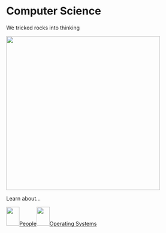 # Computer Science

We tricked rocks into thinking

<img src="thompson_and_ritchie.avif" style="width:410px; height: auto;">

Learn about...

<a href=ppl><img src=".pix/face.avif" style="height:50px; width:35px;">People</a><a href=os><img src=".pix/os.avif" style="height:50px; width:35px;">Operating Systems</a>
